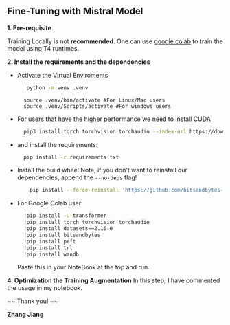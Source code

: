 ## Fine-Tuning with Mistral Model

**1. Pre-requisite**

Training Locally is not **recommended**. One can use [google colab](https://colab.google/) to train the model using T4 runtimes.

**2. Install the requirements and the dependencies**

- Activate the Virtual Enviroments
  
  ```bash
     python -m venv .venv
  ```

  ```
    source .venv/bin/activate #For Linux/Mac users
    source .venv/Scripts/activate #For windows users
  ```

- For users that have the higher performance we need to install [CUDA](https://developer.nvidia.com/cuda-toolkit)
  
  ```bash
    pip3 install torch torchvision torchaudio --index-url https://download.pytorch.org/whl/cu118
  ```

- and install the requirements:
  ```bash
    pip install -r requirements.txt
  ```
- Install the build wheel
    Note, if you don't want to reinstall our dependencies, append the `--no-deps` flag!

  ```bash
      pip install --force-reinstall 'https://github.com/bitsandbytes-foundation/bitsandbytes/releases/download/continuous-release_multi-backend-refactor/bitsandbytes-0.44.1.dev0-py3-none-win_amd64.whl'
  ```

- For Google Colab user:

  ```bash 
    !pip install -U transformer
    !pip install torch torchvision torchaudio
    !pip install datasets==2.16.0
    !pip install bitsandbytes
    !pip install peft
    !pip install trl
    !pip install wandb
  ```

  Paste this in your NoteBook at the top and run.

**4. Optimization the Training Augmentation**
In this step, I have commented the usage in my notebook.

~~ Thank you! ~~

**Zhang Jiang**


